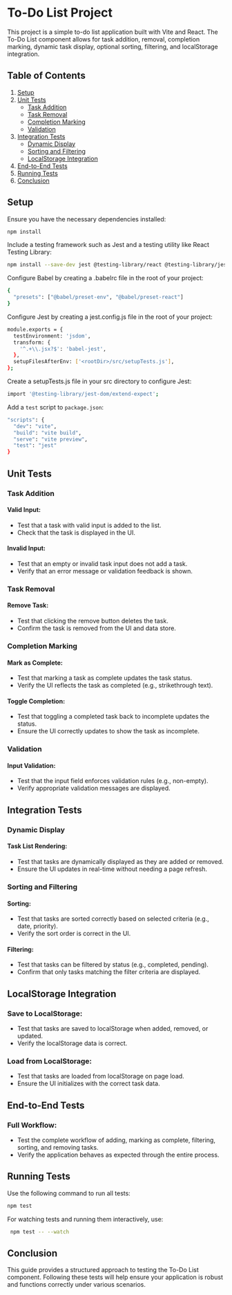 # To-Do List Project

This project is a simple to-do list application built with Vite and React. The To-Do List component allows for task addition, removal, completion marking, dynamic task display, optional sorting, filtering, and localStorage integration.

## Table of Contents

1. [Setup](#setup)
2. [Unit Tests](#unit-tests)
    - [Task Addition](#task-addition)
    - [Task Removal](#task-removal)
    - [Completion Marking](#completion-marking)
    - [Validation](#validation)
3. [Integration Tests](#integration-tests)
    - [Dynamic Display](#dynamic-display)
    - [Sorting and Filtering](#sorting-and-filtering)
    - [LocalStorage Integration](#localstorage-integration)
4. [End-to-End Tests](#end-to-end-tests)
5. [Running Tests](#running-tests)
6. [Conclusion](#conclusion)

## Setup

Ensure you have the necessary dependencies installed:
```bash
npm install
```
Include a testing framework such as Jest and a testing utility like React Testing Library:
```bash
npm install --save-dev jest @testing-library/react @testing-library/jest-dom babel-jest @babel/preset-env @babel/preset-react
```
Configure Babel by creating a .babelrc file in the root of your project:
```bash
{
  "presets": ["@babel/preset-env", "@babel/preset-react"]
}

```
Configure Jest by creating a jest.config.js file in the root of your project:
```bash
module.exports = {
  testEnvironment: 'jsdom',
  transform: {
    '^.+\\.jsx?$': 'babel-jest',
  },
  setupFilesAfterEnv: ['<rootDir>/src/setupTests.js'],
};
```
Create a setupTests.js file in your src directory to configure Jest:
```bash
import '@testing-library/jest-dom/extend-expect';
```
Add a `test` script to `package.json`:
```bash
"scripts": {
  "dev": "vite",
  "build": "vite build",
  "serve": "vite preview",
  "test": "jest"
}
```
 

## Unit Tests

### Task Addition

#### Valid Input:

- Test that a task with valid input is added to the list.
- Check that the task is displayed in the UI.

#### Invalid Input:

- Test that an empty or invalid task input does not add a task.
- Verify that an error message or validation feedback is shown.

### Task Removal

#### Remove Task:

- Test that clicking the remove button deletes the task.
- Confirm the task is removed from the UI and data store.

### Completion Marking

#### Mark as Complete:

- Test that marking a task as complete updates the task status.
- Verify the UI reflects the task as completed (e.g., strikethrough text).

#### Toggle Completion:

- Test that toggling a completed task back to incomplete updates the status.
- Ensure the UI correctly updates to show the task as incomplete.

### Validation

#### Input Validation:

- Test that the input field enforces validation rules (e.g., non-empty).
- Verify appropriate validation messages are displayed.

## Integration Tests

### Dynamic Display

#### Task List Rendering:

- Test that tasks are dynamically displayed as they are added or removed.
- Ensure the UI updates in real-time without needing a page refresh.

### Sorting and Filtering

#### Sorting:

- Test that tasks are sorted correctly based on selected criteria (e.g., date, priority).
- Verify the sort order is correct in the UI.

#### Filtering:

- Test that tasks can be filtered by status (e.g., completed, pending).
- Confirm that only tasks matching the filter criteria are displayed.

## LocalStorage Integration

### Save to LocalStorage:

- Test that tasks are saved to localStorage when added, removed, or updated.
- Verify the localStorage data is correct.

### Load from LocalStorage:

- Test that tasks are loaded from localStorage on page load.
- Ensure the UI initializes with the correct task data.

## End-to-End Tests

### Full Workflow:

- Test the complete workflow of adding, marking as complete, filtering, sorting, and removing tasks.
- Verify the application behaves as expected through the entire process.

## Running Tests
Use the following command to run all tests:
```bash
npm test
```
For watching tests and running them interactively, use:
```bash
 npm test -- --watch
```

## Conclusion
This guide provides a structured approach to testing the To-Do List component. Following these tests will help ensure your application is robust and functions correctly under various scenarios.
